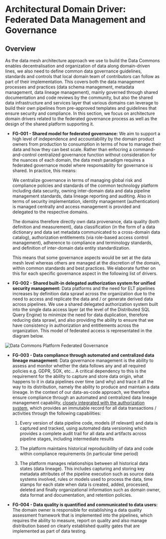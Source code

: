 # Architectural Domain Driver: Federated Data Management and Governance

## Overview

As the data mesh architecture approach we use to build the Data Commons enables decentralisation and organization of data along domain-driven lines, we also need to define common data governance guidelines, standards and controls that local domain team of contributors can follow as part of their implementation. This covers both the data management processes and practices (data schema management, metadata management, data lineage management), mainly governed through shared documentation and code reviews by the community, but also the shared data infrastructure and services layer that various domains can leverage to build their own pipelines from pre-approved templates and guidelines that ensure security and compliance. In this section, we focus on architecture domain drivers related to the federated governance process as well as the design of the shared platform supporting it.

- **FG-001 - Shared model for federated governance:** We aim to support a high level of independence and accountability by the domain product owners from production to consumption in terms of how to manage their data and how they can best scale. Rather than enfocring a command-and-control centralized governance function without consideration for the nuances of each domain, the data mesh paradigm requires a federated governance model where responsability for governance is shared. In practice, this means:

    We centralize governance in terms of managing global risk and compliance policies and standards of the common technology platform including data security, owning inter-domain data and data pipeline management standards, data lineage reporting and auditing. Also in terms of security implementation, identity management (authentication) is managed centrally and access management is provided and delegated to the respective domains.

    The domains therefore directly own data provenance, data quality (both definition and measurement), data classification (in the form of a data dictionary and data set metadata communicated to a cross-domain data catalog), authorization entitlements (via role-based access control management), adherence to compliance and terminology standards, and definition of inter-domain data entity standardization.

    This means that some governance aspects would be set at the data mesh level whereas others are managed at the discretion of the domain, within common standards and best practices. We elaborate further on this for each specific governance aspect in the following list of drivers.

- **FG-002 - Shared built-in delegated authorization system for unified security management:** Data platforms and the need for ELT pipelines increases by definition data sprawl across the organization due to the need to access and replicate the data and / or generate derived data across pipelines. We use a shared delegated authorization system built into the single data access layer (at the level of the Distributed SQL Query Engine) to minimize the need for data duplication, therefore reducing data sprawl, and also providing the ability to ensure that we have consistency in authorization and entitlements across the organization. This model of federated access is representated in the diagram below.

![Data Commons Platform Federated Governance](https://github.com/os-climate/os_c_data_commons/blob/main/images/architecture/Data-Commons-Platform-Federated-Governance.png)

- **FG-003 - Data compliance through automated and centralized data lineage management:** Data governance management is the ability to assess and monitor whether the data follows any and all required policies e.g. GDPR, SOX, etc... A critical dependency to this is the requirement for the ability to capture and store data origin, what happens to it in data pipelines over time (and why) and trace it all the way to its distribution, namely the ability to produce and maintain a data lineage. In the context of our data-as-code approach, we therefore ensure compliance through an automated and centralized data lineage management capability, [closely integrated with the authorization system](https://github.com/os-climate/os_c_data_commons/blob/main/component-architecture-data-platform.md), which provides an immutable record for all data transactions / activities through the following capabilities:

    1. Every version of data pipeline code, models (if relevant) and data is captured and tracked, using automated data versioning which provides a complete audit trail for all data and artifacts across pipeline stages, including intermediate results

    2. The platform maintains historical reproducibility of data and code within compliance requirements (in particular time period)

    3. The platform manages relationships between all historical data states (data lineage). This includes capturing and storing key metadata attributes of the pipeline execution such as source data systems involved, rules or models used to process the data, time stamps for each state when data is created, added, processed, deleted and finally organizational information such as domain owner, data format and documentation, and retention policies.

- **FG-004 - Data quality is quantified and communicated to data users:** The domain owner is responsible for establishing a data quality assessment framework that is implemented into the pipelines, which requires the ability to measure, report on quality and also manage distribution based on clearly established quality gates that are implemented as part of data testing.
